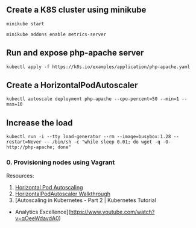## Create a K8S cluster using minikube
```minikube start```

```minikube addons enable metrics-server```

## Run and expose php-apache server 
```kubectl apply -f https://k8s.io/examples/application/php-apache.yaml```

## Create a HorizontalPodAutoscaler 
```kubectl autoscale deployment php-apache --cpu-percent=50 --min=1 --max=10```

## Increase the load 
```kubectl run -i --tty load-generator --rm --image=busybox:1.28 --restart=Never -- /bin/sh -c "while sleep 0.01; do wget -q -O- http://php-apache; done"```


### 0. Provisioning nodes using Vagrant

Resources:
1. [Horizontal Pod Autoscaling](https://kubernetes.io/docs/tasks/run-application/horizontal-pod-autoscale/)
2. [HorizontalPodAutoscaler Walkthrough](https://kubernetes.io/docs/tasks/run-application/horizontal-pod-autoscale-walkthrough/)
3. [Autoscaling in Kubernetes - Part 2 | Kubernetes Tutorial
 - Analytics Excellence](https://www.youtube.com/watch?v=qOeeWdavdA0)